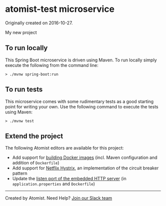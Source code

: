 
atomist-test microservice
===========================

Originally created on 2016-10-27.

My new project

To run locally
--------------

This Spring Boot microservice is driven using Maven. To run locally simply execute the following from the command line:

```shell
> ./mvnw spring-boot:run
```

To run tests
------------

This microservice comes with some rudimentary tests as a good starting point for writing your own. Use the following command to execute the tests using Maven:

```shell
> ./mvnw test
```

Extend the project
--------------------

The following Atomist editors are available for this project:

 * Add support for [building Docker images](https://api.atomist.com/v1/projects/editors/2006fbe0-fcbb-4b52-a282-1ac99e296ed1) (incl. Maven configuration and addition of `Dockerfile`)
 * Add support for [Netflix Hystrix](https://api.atomist.com/v1/projects/editors/97357b3d-9269-417f-bc05-133e8c5ac2c9), an implementation of the circuit breaker pattern
 * Update the [listen port of the embedded HTTP server](https://api.atomist.com/v1/projects/editors/9090c8de-be9f-4a99-96b1-ed8890a9f879) (in `application.properties` and `Dockerfile`)



---
Created by Atomist. Need Help? <a href="https://join.atomist.com/">Join our Slack team</a>
